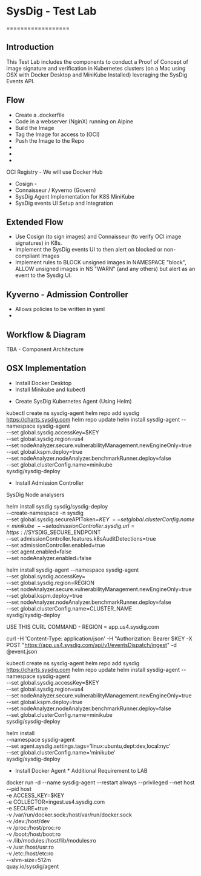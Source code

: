 # SysDig - Test Lab 
==================

Introduction
---------------

This Test Lab includes the components to conduct a Proof of Concept of image signature and verification in Kubernetes clusters (on a Mac using OSX with Docker Desktop and MiniKube Installed) leveraging the SysDig Events API.

Flow
--------

* Create a .dockerfile
* Code in a webserver (NginX) running on Alpine
* Build the Image
* Tag the Image for access to (OCI)
* Push the Image to the Repo
* 
* 
* 
OCI Registry - We will use Docker Hub
* Cosign - 
* Connaisseur / Kyverno (Govern)
* SysDig Agent Implementation for K8S MiniKube
* SysDig events UI Setup and Integration

Extended Flow
--------------

* Use Cosign (to sign images) and Connaisseur (to verify OCI image signatures) in K8s.
* Implement the SysDig events UI to then alert on blocked or non-compliant Images
* Implement rules to BLOCK unsigned images in NAMESPACE "block", ALLOW unsigned images in NS "WARN" (and any others) but alert as an event to the Sysdig UI.


Kyverno - Admission Controller
-------------------

- Allows policies to be written in yaml
- 



Workflow & Diagram
-------------------
TBA - Component Architecture

OSX Implementation
-------------------

- Install Docker Desktop
- Install Minikube and kubectl 

* Create SysDig Kubernetes Agent (Using Helm)

kubectl create ns sysdig-agent
helm repo add sysdig https://charts.sysdig.com
helm repo update
helm install sysdig-agent --namespace sysdig-agent \
    --set global.sysdig.accessKey=$KEY \
    --set global.sysdig.region=us4 \
    --set nodeAnalyzer.secure.vulnerabilityManagement.newEngineOnly=true \
    --set global.kspm.deploy=true \
    --set nodeAnalyzer.nodeAnalyzer.benchmarkRunner.deploy=false \
    --set global.clusterConfig.name=minikube\
    sysdig/sysdig-deploy

* Install Admission Controller


SysDig Node analysers

 helm install sysdig sysdig/sysdig-deploy \
    --create-namespace -n sysdig \
    --set global.sysdig.secureAPIToken=$KEY\
    --set global.clusterConfig.name=minikube \
    --set admissionController.sysdig.url=https://$SYSDIG_SECURE_ENDPOINT \
    --set admissionController.features.k8sAuditDetections=true \
    --set admissionController.enabled=true \
    --set agent.enabled=false \
    --set nodeAnalyzer.enabled=false


helm install sysdig-agent --namespace sysdig-agent \
  --set global.sysdig.accessKey= \
  --set global.sysdig.region=REGION \
  --set nodeAnalyzer.secure.vulnerabilityManagement.newEngineOnly=true \
  --set global.kspm.deploy=true \
  --set nodeAnalyzer.nodeAnalyzer.benchmarkRunner.deploy=false \
  --set global.clusterConfig.name=CLUSTER_NAME \
  sysdig/sysdig-deploy



USE THIS CURL COMMAND - REGION = app.us4.sysdig.com

curl -H 'Content-Type: application/json' -H "Authorization: Bearer $KEY -X POST "https://app.us4.sysdig.com/api/v1/eventsDispatch/ingest" -d @event.json


kubectl create ns sysdig-agent
helm repo add sysdig https://charts.sysdig.com
helm repo update
helm install sysdig-agent --namespace sysdig-agent \
    --set global.sysdig.accessKey=$KEY \
    --set global.sysdig.region=us4 \
    --set nodeAnalyzer.secure.vulnerabilityManagement.newEngineOnly=true \
    --set global.kspm.deploy=true \
    --set nodeAnalyzer.nodeAnalyzer.benchmarkRunner.deploy=false \
    --set global.clusterConfig.name=minikube \
    sysdig/sysdig-deploy

helm install \
    --namespace sysdig-agent \
    --set agent.sysdig.settings.tags='linux:ubuntu\,dept:dev\,local:nyc' \
    --set global.clusterConfig.name='minikube' \
    sysdig/sysdig-deploy


* Install Docker Agent * Additional Requirement to LAB

docker run -d --name sysdig-agent --restart always --privileged --net host --pid host \
    -e ACCESS_KEY=$KEY \
    -e COLLECTOR=ingest.us4.sysdig.com \
    -e SECURE=true \
    -v /var/run/docker.sock:/host/var/run/docker.sock \
    -v /dev:/host/dev \
    -v /proc:/host/proc:ro \
    -v /boot:/host/boot:ro \
    -v /lib/modules:/host/lib/modules:ro \
    -v /usr:/host/usr:ro \
    -v /etc:/host/etc:ro \
    --shm-size=512m \
    quay.io/sysdig/agent


